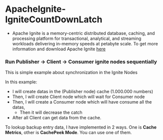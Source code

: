 # ApacheIgnite-IgniteCountDownLatch

* Apache Ignite  is a memory-centric distributed database, caching, and processing platform for transactional, analytical, and streaming workloads delivering in-memory speeds at petabyte scale. To get more information and download Apache Ignite [here](https://ignite.apache.org/)

### Run Publisher -> Client -> Consumer ignite nodes sequentially

This is simple example about synchronization in the Ignite Nodes

In this example:
* I will create datas in the (Publisher node) cache (1.000.000 numbers)
* Then, I will create Client node which will wait for Consumer node
* Then, I will create a Consumer node which will have consume all the datas, 
   * Then it will decrease the catch
* After all Client can get data from the cache.



To lookup backup entry data, I have implemented in 2 ways. One is **Cache Metrics**, other is **CachePeek Mode**. You can use one of them.
